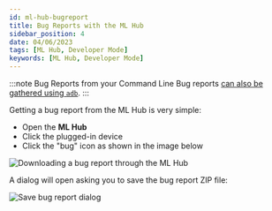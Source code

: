 ```yaml
---
id: ml-hub-bugreport
title: Bug Reports with the ML Hub
sidebar_position: 4
date: 04/06/2023
tags: [ML Hub, Developer Mode]
keywords: [ML Hub, Developer Mode]
---
```


:::note Bug Reports from your Command Line
Bug reports [can also be gathered using `adb`](/docs/guides/developer-tools/android-debug-bridge/adb-bugreport.md).
:::

Getting a bug report from the ML Hub is very simple:

- Open the **ML Hub**
- Click the plugged-in device
- Click the "bug" icon as shown in the image below

![Downloading a bug report through the ML Hub](/img/ml-hub/bugreport-menus.png)

A dialog will open asking you to save the bug report ZIP file:

![Save bug report dialog](/img/ml-hub/save-bugreport.png)
